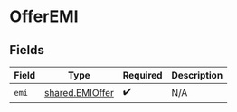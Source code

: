 # OfferEMI


## Fields

| Field                                              | Type                                               | Required                                           | Description                                        |
| -------------------------------------------------- | -------------------------------------------------- | -------------------------------------------------- | -------------------------------------------------- |
| `emi`                                              | [shared.EMIOffer](../../models/shared/emioffer.md) | :heavy_check_mark:                                 | N/A                                                |